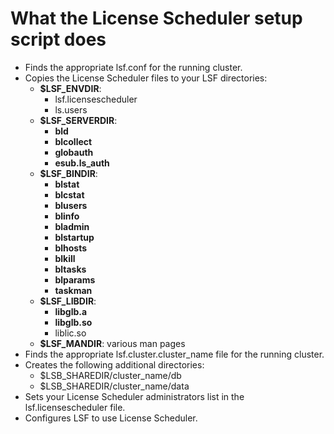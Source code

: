 # What the License Scheduler setup script does

- Finds the appropriate lsf.conf for the running cluster.
- Copies the License Scheduler files to your LSF directories:
  - **$LSF_ENVDIR**:
    - lsf.licensescheduler
    - ls.users
  - **$LSF_SERVERDIR**:
    - **bld**
    - **blcollect**
    - **globauth**
    - **esub.ls_auth**
  - **$LSF_BINDIR**:
    - **blstat**
    - **blcstat**
    - **blusers**
    - **blinfo**
    - **bladmin**
    - **blstartup**
    - **blhosts**
    - **blkill**
    - **bltasks**
    - **blparams**
    - **taskman**
  - **$LSF_LIBDIR**:
    - **libglb.a**
    - **libglb.so**
    - liblic.so
  - **$LSF_MANDIR**: various man pages
- Finds the appropriate lsf.cluster.cluster_name file for the running cluster.
- Creates the following additional directories:
  - $LSB_SHAREDIR/cluster_name/db
  - $LSB_SHAREDIR/cluster_name/data
- Sets your License Scheduler administrators list in the lsf.licensescheduler file.
- Configures LSF to use License Scheduler.